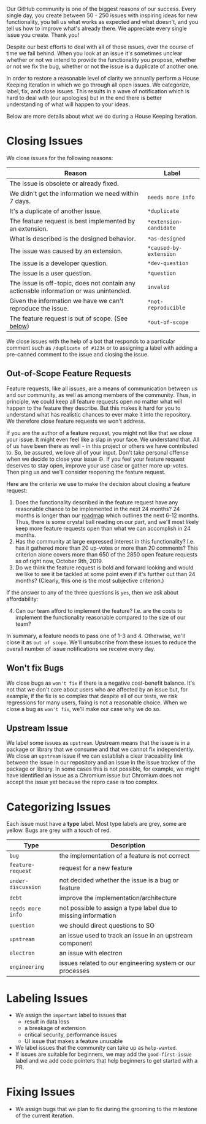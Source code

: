 Our GitHub community is one of the biggest reasons of our success. Every single
day, you create between 50 - 250 issues with inspiring ideas for new
functionality, you tell us what works as expected and what doesn't, and you tell
us how to improve what's already there. We appreciate every single issue you
create. Thank you!

Despite our best efforts to deal with all of those issues, over the course of
time we fall behind. When you look at an issue it's sometimes unclear whether or
not we intend to provide the functionality you propose, whether or not we fix
the bug, whether or not the issue is a duplicate of another one.

In order to restore a reasonable level of clarity we annually perform a House
Keeping Iteration in which we go through all open issues. We categorize, label,
fix, and close issues. This results in a wave of notification which is hard to
deal with (our apologies) but in the end there is better understanding of what
will happen to your ideas.

Below are more details about what we do during a House Keeping Iteration.

# Closing Issues

We close issues for the following reasons:

| Reason                                                                                 | Label                  |
| -------------------------------------------------------------------------------------- | ---------------------- |
| The issue is obsolete or already fixed.                                                |                        |
| We didn't get the information we need within 7 days.                                   | `needs more info`      |
| It's a duplicate of another issue.                                                     | `*duplicate`           |
| The feature request is best implemented by an extension.                               | `*extension-candidate` |
| What is described is the designed behavior.                                            | `*as-designed`         |
| The issue was caused by an extension.                                                  | `*caused-by-extension` |
| The issue is a developer question.                                                     | `*dev-question`        |
| The issue is a user question.                                                          | `*question`            |
| The issue is off-topic, does not contain any actionable information or was unintended. | `invalid`              |
| Given the information we have we can't reproduce the issue.                            | `*not-reproducible`    |
| The feature request is out of scope. (See [below](#out-of-scope-feature-requests))     | `*out-of-scope`        |

We close issues with the help of a bot that responds to a particular comment
such as `/duplicate of #1234` or to assigning a label with adding a pre-canned
comment to the issue and closing the issue.

## Out-of-Scope Feature Requests

Feature requests, like all issues, are a means of communication between us and
our community, as well as among members of the community. Thus, in principle, we
could keep all feature requests open no matter what will happen to the feature
they describe. But this makes it hard for you to understand what has realistic
chances to ever make it into the repository. We therefore close feature requests
we won't address.

If you are the author of a feature request, you might not like that we close
your issue. It might even feel like a slap in your face. We understand that. All
of us have been there as well - in this project or others we have contributed
to. So, be assured, we love all of your input. Don't take personal offense when
we decide to close your issue :peace_symbol:. If you feel your feature request
deserves to stay open, improve your use case or gather more up-votes. Then ping
us and we'll consider reopening the feature request.

Here are the criteria we use to make the decision about closing a feature
request:

1. Does the functionality described in the feature request have any reasonable
   chance to be implemented in the next 24 months? 24 months is longer than our
   [roadmap](https://github.com/Microsoft/vscode/wiki/Roadmap) which outlines
   the next 6-12 months. Thus, there is some crystal ball reading on our part,
   and we'll most likely keep more feature requests open than what we can
   accomplish in 24 months.
2. Has the community at large expressed interest in this functionality? I.e. has
   it gathered more than 20 up-votes or more than 20 comments? This criterion
   alone covers more than 650 of the 2850 open feature requests as of right now,
   October 9th, 2019.
3. Do we think the feature request is bold and forward looking and would we like
   to see it be tackled at some point even if it's further out than 24 months?
   (Clearly, this one is the most subjective criterion.)

If the answer to any of the three questions is `yes`, then we ask about
affordability:

4. Can our team afford to implement the feature? I.e. are the costs to implement
   the functionality reasonable compared to the size of our team?

In summary, a feature needs to pass one of 1-3 and 4. Otherwise, we'll close it
as `out of scope`. We'll unsubscribe from these issues to reduce the overall
number of issue notifications we receive every day.

## Won't fix Bugs

We close bugs as `won't fix` if there is a negative cost-benefit balance. It's
not that we don't care about users who are affected by an issue but, for
example, if the fix is so complex that despite all of our tests, we risk
regressions for many users, fixing is not a reasonable choice. When we close a
bug as `won't fix`, we'll make our case why we do so.

## Upstream Issue

We label some issues as `upstream`. Upstream means that the issue is in a
package or library that we consume and that we cannot fix independently. We
close an `upstream` issue if we can establish a clear traceability link between
the issue in our repository and an issue in the issue tracker of the package or
library. In some cases this is not possible, for example, we might have
identified an issue as a Chromium issue but Chromium does not accept the issue
yet because the repro case is too complex.

# Categorizing Issues

Each issue must have a **type** label. Most type labels are grey, some are
yellow. Bugs are grey with a touch of red.

| Type               | Description                                                    |
| ------------------ | -------------------------------------------------------------- |
| `bug`              | the implementation of a feature is not correct                 |
| `feature-request`  | request for a new feature                                      |
| `under-discussion` | not decided whether the issue is a bug or feature              |
| `debt`             | improve the implementation/architecture                        |
| `needs more info`  | not possible to assign a type label due to missing information |
| `question`         | we should direct questions to SO                               |
| `upstream`         | an issue used to track an issue in an upstream component       |
| `electron`         | an issue with electron                                         |
| `engineering`      | issues related to our engineering system or our processes      |

# Labeling Issues

-   We assign the `important` label to issues that
    -   result in data loss
    -   a breakage of extension
    -   critical security, performance issues
    -   UI issue that makes a feature unusable
-   We label issues that the community can take up as `help-wanted`.
-   If issues are suitable for beginners, we may add the `good-first-issue`
    label and we add code pointers that help beginners to get started with a PR.

# Fixing Issues

-   We assign bugs that we plan to fix during the grooming to the milestone of
    the current iteration.

